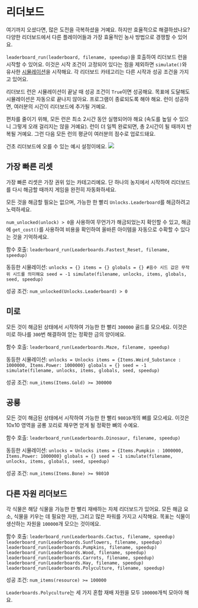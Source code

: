 # 리더보드
여기까지 오셨다면, 많은 도전을 극복하셨을 거예요. 하지만 효율적으로 해결하셨나요?
다양한 리더보드에서 다른 플레이어들과 가장 효율적인 농사 방법으로 경쟁할 수 있어요.

`leaderboard_run(leaderboard, filename, speedup)`을 호출하여 리더보드 런을 시작할 수 있어요.
이것은 시작 조건이 고정되어 있다는 점을 제외하면 `simulate()`와 유사한 [시뮬레이션](docs/unlocks/simulation.md)을 시작해요. 각 리더보드 카테고리는 다른 시작과 성공 조건을 가지고 있어요.

리더보드 런은 시뮬레이션이 끝날 때 성공 조건이 `True`이면 성공해요. 목표에 도달해도 시뮬레이션은 자동으로 끝나지 않아요. 프로그램이 종료되도록 해야 해요.
런이 성공하면, 여러분의 시간이 리더보드에 추가될 거예요.

편차를 줄이기 위해, 모든 런은 최소 2시간 동안 실행되어야 해요 (속도를 높일 수 있으니 그렇게 오래 걸리지는 않을 거예요). 런이 더 일찍 완료되면, 총 2시간이 될 때까지 반복될 거예요. 그런 다음 모든 런의 평균이 여러분의 점수로 업로드돼요.

건초 리더보드에 오를 수 있는 예시 설정이에요.
![](LeaderboardSetup400)

## 가장 빠른 리셋
가장 빠른 리셋은 가장 권위 있는 카테고리예요. 단 하나의 농지에서 시작하여 리더보드를 다시 해금할 때까지 게임을 완전히 자동화하세요.

모든 것을 해금할 필요는 없으며, 가능한 한 빨리 `Unlocks.Leaderboard`를 해금하려고 노력하세요.

`num_unlocked(unlock) > 0`을 사용하여 무언가가 해금되었는지 확인할 수 있고, 해금에 `get_cost()`를 사용하여 비용을 확인하여 올바른 아이템을 자동으로 수확할 수 있다는 것을 기억하세요.

함수 호출:
`leaderboard_run(Leaderboards.Fastest_Reset, filename, speedup)`

동등한 시뮬레이션:
`unlocks = {}
items = {}
globals = {}
#음수 시드 값은 무작위 시드를 의미해요
seed = -1
simulate(filename, unlocks, items, globals, seed, speedup)`

성공 조건:
`num_unlocked(Unlocks.Leaderboard) > 0`

## 미로
모든 것이 해금된 상태에서 시작하여 가능한 한 빨리 `300000` 골드를 모으세요. 이것은 미로 하나를 `300`번 해결하여 얻는 정확한 금의 양이에요.

함수 호출:
`leaderboard_run(Leaderboards.Maze, filename, speedup)`

동등한 시뮬레이션:
`unlocks = Unlocks
items = {Items.Weird_Substance : 1000000, Items.Power: 1000000}
globals = {}
seed = -1
simulate(filename, unlocks, items, globals, seed, speedup)`

성공 조건:
`num_items(Items.Gold) >= 300000`

## 공룡
모든 것이 해금된 상태에서 시작하여 가능한 한 빨리 `98010`개의 뼈를 모으세요. 이것은 10x10 영역을 공룡 꼬리로 채우면 얻게 될 정확한 뼈의 수예요.

함수 호출:
`leaderboard_run(Leaderboards.Dinosaur, filename, speedup)`

동등한 시뮬레이션:
`unlocks = Unlocks
items = {Items.Pumpkin : 1000000, Items.Power: 1000000}
globals = {}
seed = -1
simulate(filename, unlocks, items, globals, seed, speedup)`

성공 조건:
`num_items(Items.Bone) >= 98010`

## 다른 자원 리더보드
각 식물은 해당 식물을 가능한 한 빨리 재배하는 자체 리더보드가 있어요. 모든 해금 요소, 식물을 키우는 데 필요한 자원, 그리고 많은 파워를 가지고 시작해요. 목표는 식물이 생산하는 자원을 `100000`개 모으는 것이에요.

함수 호출:
`leaderboard_run(Leaderboards.Cactus, filename, speedup)`
`leaderboard_run(Leaderboards.Sunflowers, filename, speedup)`
`leaderboard_run(Leaderboards.Pumpkins, filename, speedup)`
`leaderboard_run(Leaderboards.Wood, filename, speedup)`
`leaderboard_run(Leaderboards.Carrots, filename, speedup)`
`leaderboard_run(Leaderboards.Hay, filename, speedup)`
`leaderboard_run(Leaderboards.Polyculture, filename, speedup)`

성공 조건:
`num_items(resource) >= 100000`

`Leaderboards.Polyculture`는 세 가지 혼합 재배 자원을 모두 `100000`개씩 모아야 해요.